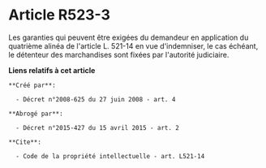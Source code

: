 # Article R523-3

Les garanties qui peuvent être exigées du demandeur en application du quatrième alinéa de l'article L. 521-14 en vue
d'indemniser, le cas échéant, le détenteur des marchandises sont fixées par l'autorité judiciaire.

**Liens relatifs à cet article**

	**Créé par**:

	  - Décret n°2008-625 du 27 juin 2008 - art. 4

	**Abrogé par**:

	  - Décret n°2015-427 du 15 avril 2015 - art. 2

	**Cite**:

	  - Code de la propriété intellectuelle - art. L521-14
